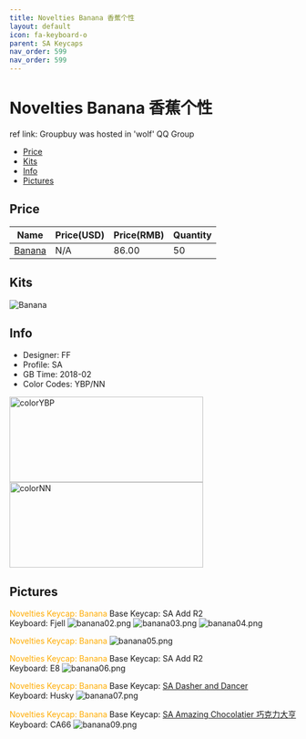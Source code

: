 ```yaml
---
title: Novelties Banana 香蕉个性
layout: default
icon: fa-keyboard-o
parent: SA Keycaps
nav_order: 599
nav_order: 599
---
```


# Novelties Banana 香蕉个性

ref link: Groupbuy was hosted in 'wolf' QQ Group  

* [Price](#price)
* [Kits](#kits)
* [Info](#info)
* [Pictures](#pictures)

## Price

| Name          | Price(USD)    | Price(RMB)  | Quantity |
| ------------- | ------------- | ----------- | -------- |
|[Banana](#banana)|N/A|86.00|50|

## Kits
<img src="{{ 'assets/images/sa-keycaps/noveltiesbanana/kits_pics/banana.jpeg' | relative_url }}" alt="Banana" class="image featured">

## Info
* Designer: FF
* Profile: SA 
* GB Time: 2018-02
* Color Codes: YBP/NN  
<img src="{{ 'assets/images/sa-keycaps/SP_ColorCodes/abs/SP_Abs_ColorCodes_YBP.png' | relative_url }}" alt="colorYBP" height="150" width="340">
<img src="{{ 'assets/images/sa-keycaps/SP_ColorCodes/abs/SP_Abs_ColorCodes_NN.png' | relative_url }}" alt="colorNN" height="150" width="340">

## Pictures
<font color="#ffac00">Novelties Keycap: Banana</font>
Base Keycap: SA Add R2  
Keyboard: Fjell
<img src="{{ 'assets/images/sa-keycaps/noveltiesbanana/rendering_pics/banana02.png' | relative_url }}" alt="banana02.png" class="image featured">
<img src="{{ 'assets/images/sa-keycaps/noveltiesbanana/rendering_pics/banana03.png' | relative_url }}" alt="banana03.png" class="image featured">
<img src="{{ 'assets/images/sa-keycaps/noveltiesbanana/rendering_pics/banana04.png' | relative_url }}" alt="banana04.png" class="image featured">

<font color="#ffac00">Novelties Keycap: Banana</font>
<img src="{{ 'assets/images/sa-keycaps/noveltiesbanana/rendering_pics/banana05.png' | relative_url }}" alt="banana05.png" class="image featured">

<font color="#ffac00">Novelties Keycap: Banana</font>
Base Keycap: SA Add R2  
Keyboard: E8
<img src="{{ 'assets/images/sa-keycaps/noveltiesbanana/rendering_pics/banana06.png' | relative_url }}" alt="banana06.png" class="image featured">

<font color="#ffac00">Novelties Keycap: Banana</font>
Base Keycap: [SA Dasher and Dancer](https://matrixzj.github.io/2018/06/06/sa-dasher-dancer.html)  
Keyboard: Husky
<img src="{{ 'assets/images/sa-keycaps/noveltiesbanana/rendering_pics/banana07.png' | relative_url }}" alt="banana07.png" class="image featured">

<font color="#ffac00">Novelties Keycap: Banana</font>
Base Keycap: [SA Amazing Chocolatier 巧克力大亨](https://matrixzj.github.io/2018/06/06/sa-amazing-chocolatier.html)  
Keyboard: CA66
<img src="{{ 'assets/images/sa-keycaps/noveltiesbanana/rendering_pics/banana09.png' | relative_url }}" alt="banana09.png" class="image featured">
